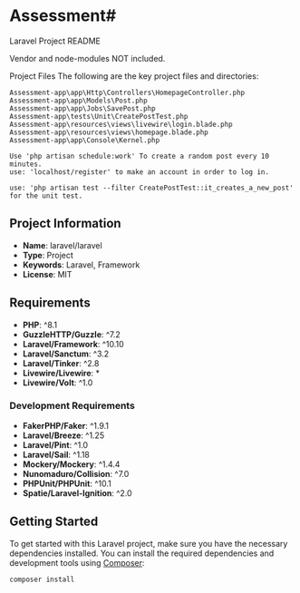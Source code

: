 # Assessment# 
Laravel Project README

Vendor and node-modules NOT included.

Project Files
The following are the key project files and directories:

    Assessment-app\app\Http\Controllers\HomepageController.php
    Assessment-app\app\Models\Post.php
    Assessment-app\app\Jobs\SavePost.php
    Assessment-app\tests\Unit\CreatePostTest.php
    Assessment-app\resources\views\livewire\login.blade.php
    Assessment-app\resources\views\homepage.blade.php
    Assessment-app\app\Console\Kernel.php

    Use 'php artisan schedule:work' To create a random post every 10 minutes.
    use: 'localhost/register' to make an account in order to log in.

    use: 'php artisan test --filter CreatePostTest::it_creates_a_new_post'
    for the unit test.

## Project Information

-   **Name**: laravel/laravel
-   **Type**: Project
-   **Keywords**: Laravel, Framework
-   **License**: MIT

## Requirements

-   **PHP**: ^8.1
-   **GuzzleHTTP/Guzzle**: ^7.2
-   **Laravel/Framework**: ^10.10
-   **Laravel/Sanctum**: ^3.2
-   **Laravel/Tinker**: ^2.8
-   **Livewire/Livewire**: \*
-   **Livewire/Volt**: ^1.0

### Development Requirements

-   **FakerPHP/Faker**: ^1.9.1
-   **Laravel/Breeze**: ^1.25
-   **Laravel/Pint**: ^1.0
-   **Laravel/Sail**: ^1.18
-   **Mockery/Mockery**: ^1.4.4
-   **Nunomaduro/Collision**: ^7.0
-   **PHPUnit/PHPUnit**: ^10.1
-   **Spatie/Laravel-Ignition**: ^2.0

## Getting Started

To get started with this Laravel project, make sure you have the necessary dependencies installed. You can install the required dependencies and development tools using [Composer](https://getcomposer.org/):

```bash
composer install
```

